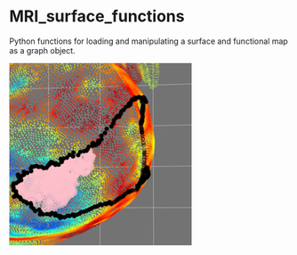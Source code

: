 # MRI_surface_functions
Python functions for loading and manipulating a surface and functional map as a
graph object.

<img align="left" width="65%" src="/images/done.gif">

